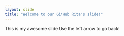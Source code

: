 ```yaml
---
layout: slide
title: "Welcome to our GitHub Rita's slide!"
---
```


This is my awesome slide
Use the left arrow to go back!
